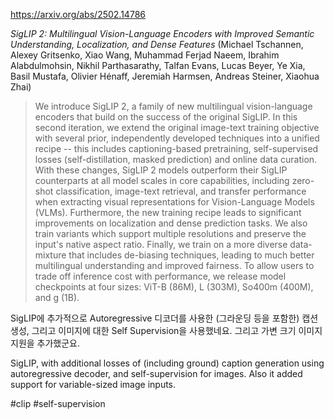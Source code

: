 https://arxiv.org/abs/2502.14786

*SigLIP 2: Multilingual Vision-Language Encoders with Improved Semantic Understanding, Localization, and Dense Features* (Michael Tschannen, Alexey Gritsenko, Xiao Wang, Muhammad Ferjad Naeem, Ibrahim Alabdulmohsin, Nikhil Parthasarathy, Talfan Evans, Lucas Beyer, Ye Xia, Basil Mustafa, Olivier Hénaff, Jeremiah Harmsen, Andreas Steiner, Xiaohua Zhai)

> We introduce SigLIP 2, a family of new multilingual vision-language encoders that build on the success of the original SigLIP. In this second iteration, we extend the original image-text training objective with several prior, independently developed techniques into a unified recipe -- this includes captioning-based pretraining, self-supervised losses (self-distillation, masked prediction) and online data curation. With these changes, SigLIP 2 models outperform their SigLIP counterparts at all model scales in core capabilities, including zero-shot classification, image-text retrieval, and transfer performance when extracting visual representations for Vision-Language Models (VLMs). Furthermore, the new training recipe leads to significant improvements on localization and dense prediction tasks. We also train variants which support multiple resolutions and preserve the input's native aspect ratio. Finally, we train on a more diverse data-mixture that includes de-biasing techniques, leading to much better multilingual understanding and improved fairness. To allow users to trade off inference cost with performance, we release model checkpoints at four sizes: ViT-B (86M), L (303M), So400m (400M), and g (1B).

SigLIP에 추가적으로 Autoregressive 디코더를 사용한 (그라운딩 등을 포함한) 캡션 생성, 그리고 이미지에 대한 Self Supervision을 사용했네요. 그리고 가변 크기 이미지 지원을 추가했군요.

<english>
SigLIP, with additional losses of (including ground) caption generation using autoregressive decoder, and self-supervision for images. Also it added support for variable-sized image inputs.
</english>

#clip #self-supervision 